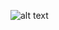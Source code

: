 ![alt text](https://react-projects.netlify.app/static/82554961915472c5c771f752d5735dd1/7c38f/ScreenShot2020-09-27at11.59.44AM.webp)
